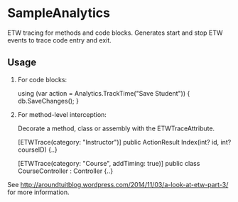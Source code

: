 SampleAnalytics
===============

ETW tracing for methods and code blocks.  Generates start and stop ETW events
to trace code entry and exit.



Usage
-----

1. For code blocks:

   using (var action = Analytics.TrackTime("Save Student")) {
      db.SaveChanges();
   }



2. For method-level interception:

   Decorate a method, class or assembly with the ETWTraceAttribute.

     [ETWTrace(category: "Instructor")]
     public ActionResult Index(int? id, int? courseID) {..}


     [ETWTrace(category: "Course", addTiming: true)]
     public class CourseController : Controller {..}





See http://aroundtuitblog.wordpress.com/2014/11/03/a-look-at-etw-part-3/ for more information.